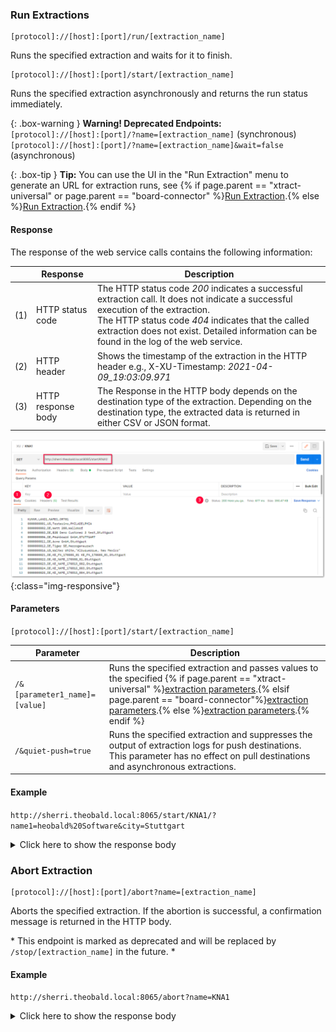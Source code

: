 
### Run Extractions

```
[protocol]://[host]:[port]/run/[extraction_name]
```

Runs the specified extraction and waits for it to finish.

```
[protocol]://[host]:[port]/start/[extraction_name]
```

Runs the specified extraction asynchronously and returns the run status immediately.

{: .box-warning }
**Warning! Deprecated Endpoints:**<br>
`[protocol]://[host]:[port]/?name=[extraction_name]` (synchronous) <br>
`[protocol]://[host]:[port]/?name=[extraction_name]&wait=false` (asynchronous) 


{: .box-tip }
**Tip:** You can use the UI in the "Run Extraction" menu to generate an URL for extraction runs, see {% if page.parent == "xtract-universal" or page.parent == "board-connector" %}[Run Extraction](./getting-started/run-an-extraction#run-extraction).{% else %}[Run Extraction](../getting-started/run-an-extraction).{% endif %}


#### Response

The response of the web service calls contains the following information:

|     | Response | Description | 
|-----|-----------|--------------|
| (1) | HTTP status code | The HTTP status code *200* indicates a successful extraction call. It does not indicate a successful execution of the extraction. <br> The HTTP status code *404* indicates that the called extraction does not exist. Detailed information can be found in the log of the web service. | 
| (2) | HTTP header | Shows the timestamp of the extraction in the HTTP header e.g., X-XU-Timestamp: *2021-04-09_19:03:09.971* | 
| (3) | HTTP response body | The Response in the HTTP body depends on the destination type of the extraction. Depending on the destination type, the extracted data is returned in either CSV or JSON format. | 

![Webservice Call pull](/img/content/xu/automation/webservice/xu_call_webservice_csv.png){:class="img-responsive"}


#### Parameters

`[protocol]://[host]:[port]/start/[extraction_name]`

| Parameter    | Description  | 
|-----------|--------------|
| ```/&[parameter1_name]=[value]```  |   Runs the specified extraction and passes values to the specified {% if page.parent == "xtract-universal" %}[extraction parameters](./execute-and-automate-extractions/extraction-parameters).{% elsif page.parent == "board-connector"%}[extraction parameters](./advanced-techniques/extraction-parameters).{% else %}[extraction parameters](./extraction-parameters).{% endif %} |
| ```/&quiet-push=true```  |   Runs the specified extraction and suppresses the output of extraction logs for push destinations. This parameter has no effect on pull destinations and asynchronous extractions.|

#### Example 

`http://sherri.theobald.local:8065/start/KNA1/?name1=heobald%20Software&city=Stuttgart`

<details>
<summary>Click here to show the response body</summary>
{% highlight csv %}
KUNNR,LAND1,NAME1,ORT01
0000000779,DE,Theobald Software,Stuttgart
{% endhighlight %}
</details>


### Abort Extraction

<!---
```
[protocol]://[host]:[port]/stop
```  

Aborts all extractions. 
If the abortion is successful, a confirmation message is returned in the HTTP body. 

{: .box-warning }
**Warning! Deprecated Endpoint:**<br> 
`[protocol]://[host]:[port]/abort?name=[extraction_name]` 

#### Parameters

| Parameter    | Description  | 
|-----------|--------------|
| ```/[extraction_name]```  |   Aborts the specified extraction. |
| ```/[yyyy-MM-dd_HH:mm:ss.SSS]```  |   Aborts the extraction with the specified timestamp. |


#### Example

`http://sherri.theobald.local:8065/stop/KNA1`
-->

```
[protocol]://[host]:[port]/abort?name=[extraction_name]
```  

Aborts the specified extraction.
If the abortion is successful, a confirmation message is returned in the HTTP body. 

\* This endpoint is marked as deprecated and will be replaced by `/stop/[extraction_name]` in the future. \*

#### Example

`http://sherri.theobald.local:8065/abort?name=KNA1`

<details>
<summary>Click here to show the response body</summary>
{% highlight csv %}
All runs of extraction 'KNA1' aborted.
{% endhighlight %}
</details>

